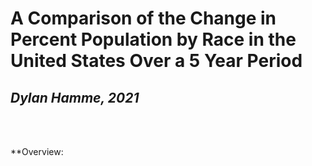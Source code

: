 # A Comparison of the Change in Percent Population by Race in the United States Over a 5 Year Period
## *Dylan Hamme, 2021*
<br>
<br>

**Overview:
<br>

